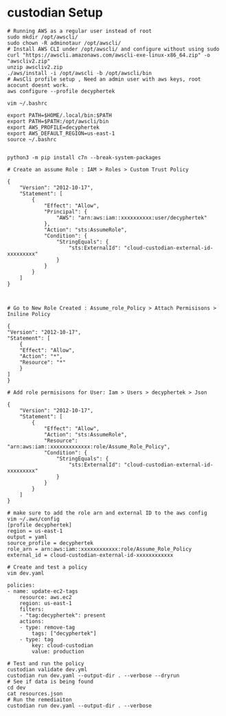 custodian Setup
===============

    # Running AWS as a regular user instead of root
    sudo mkdir /opt/awscli/
    sudo chown -R adminotaur /opt/awscli/
    # Install AWS CLI under /opt/awscli/ and configure without using sudo
    curl "https://awscli.amazonaws.com/awscli-exe-linux-x86_64.zip" -o "awscliv2.zip"
    unzip awscliv2.zip
    ./aws/install -i /opt/awscli -b /opt/awscli/bin
    # AwsCli profile setup , Need an admin user with aws keys, root acocunt doesnt work.
    aws configure --profile decyphertek

    vim ~/.bashrc

    export PATH=$HOME/.local/bin:$PATH
    export PATH=$PATH:/opt/awscli/bin
    export AWS_PROFILE=decyphertek
    export AWS_DEFAULT_REGION=us-east-1
    source ~/.bashrc


    python3 -m pip install c7n --break-system-packages

    # Create an assume Role : IAM > Roles > Custom Trust Policy

    {
        "Version": "2012-10-17",
        "Statement": [
            {
                "Effect": "Allow",
                "Principal": {
                    "AWS": "arn:aws:iam::xxxxxxxxxx:user/decyphertek"
                },
                "Action": "sts:AssumeRole",
                "Condition": {
                    "StringEquals": {
                        "sts:ExternalId": "cloud-custodian-external-id-xxxxxxxxx"
                    }
                }
            }
        ]
    }



    # Go to New Role Created : Assume_role_Policy > Attach Permisisons > Iniline Policy

    {
    "Version": "2012-10-17",
    "Statement": [
        {
        "Effect": "Allow",
        "Action": "*",
        "Resource": "*"
        }
    ]
    }

    # Add role permisisons for User: Iam > Users > decyphertek > Json

    {
        "Version": "2012-10-17",
        "Statement": [
            {
                "Effect": "Allow",
                "Action": "sts:AssumeRole",
                "Resource": "arn:aws:iam::xxxxxxxxxxxxx:role/Assume_Role_Policy",
                "Condition": {
                    "StringEquals": {
                        "sts:ExternalId": "cloud-custodian-external-id-xxxxxxxxx"
                    }
                }
            }
        ]
    }

    # make sure to add the role arn and external ID to the aws config
    vim ~/.aws/config
    [profile decyphertek]
    region = us-east-1
    output = yaml
    source_profile = decyphertek
    role_arn = arn:aws:iam::xxxxxxxxxxxx:role/Assume_Role_Policy
    external_id = cloud-custodian-external-id-xxxxxxxxxxxx

    # Create and test a policy
    vim dev.yaml

    policies:
    - name: update-ec2-tags
        resource: aws.ec2
        region: us-east-1
        filters:
        - "tag:decyphertek": present
        actions:
        - type: remove-tag
            tags: ["decyphertek"]
        - type: tag
            key: cloud-custodian
            value: production

    # Test and run the policy
    custodian validate dev.yml
    custodian run dev.yaml --output-dir . --verbose --dryrun
    # See if data is being found
    cd dev  
    cat resources.json
    # Run the remediaiton
    custodian run dev.yaml --output-dir . --verbose
